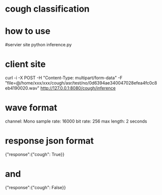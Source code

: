 # cough classification

# how to use 
#servier site
python inference.py


# client site
curl -i -X POST -H "Content-Type: multipart/form-data" -F "file=@/home/xxx/xxx/cough/asr/test/no/0d6394ae340047028efea4fc0c8eb4190020.wav"   http://127.0.0.1:8080/cough/inference

# wave format
channel: Mono
sample rate: 16000
bit rate: 256
max length: 2 seconds


# response json format
{"response":{"cough": True}}
# and
{"response":{"cough": False}}


